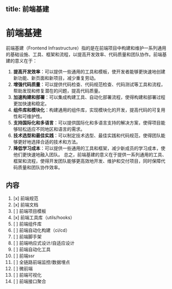 title: 前端基建
---

# 前端基建
前端基建（Frontend Infrastructure）指的是在前端项目中构建和维护一系列通用的基础设施、工具、框架和流程，以提高开发效率、代码质量和团队协作。前端基建的意义在于：
1. **提高开发效率**：可以提供一些通用的工具和模板，使开发者能够更快速地创建新功能、新页面和新项目，减少重复劳动。
2. **增强代码质量**：可以提供代码检查、代码规范检查、代码测试等工具和流程，帮助发现和修复潜在的问题，提高代码质量。
3. **加速构建和部署**：可以集成构建工具、自动化部署流程，使得构建和部署过程更加快速和稳定。
4. **组件库和模块化**：构建通用的组件库，实现模块化的开发，提高代码的可复用性和可维护性。
5. **支持国际化和多语言**：可以提供国际化和多语言支持的解决方案，使得项目能够轻松适应不同地区和语言的需求。
6. **技术选型和最佳实践**：可以制定技术选型、最佳实践和代码规范，使得团队能够更好地选择合适的技术和方法。
7. **降低学习成本**：可以提供一些通用的工具和框架，减少新成员的学习成本，使他们更快速地融入团队。
总之，前端基建的意义在于提供一系列通用的工具、框架和流程，使得开发团队能够更高效地开发、维护和交付项目，同时保障代码质量和团队协作效率。

## 内容
1. [x] 前端规范
2. [x] 前端文档
3. [ ] 前端项目模板
4. [x] 前端工具库（utils/hooks）
5. [ ] 前端组件库
6. [ ] 前端自动化构建（ci/cd）
7. [ ] 前端脚手架
8. [ ] 前端响应式设计/自适应设计
9. [ ] 前端自动化工具
10. [ ] 前端ssr
11. [ ] 全链路前端监控/数据埋点
12. [ ] 微前端
13. [ ] 前端可视化
14. [ ] 前端接口聚合
 
